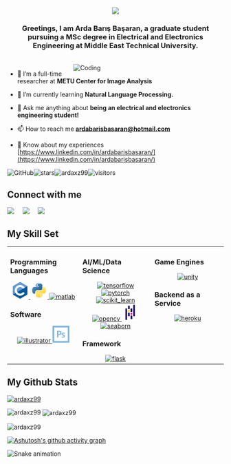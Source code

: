 <div align="center">
<img src="https://rishavanand.github.io/static/images/greetings.gif" align="center" style="width: 50%" />
</div>  

<h3 align="center">Greetings, I am Arda Barış Başaran, a graduate student pursuing a MSc degree in Electrical and Electronics Engineering at Middle East Technical University.</h3>

<br/>

<img align="right" alt="Coding" width="350" src="https://cdn.dribbble.com/users/4055494/screenshots/15215756/media/d2b66c4ca0192aa26d103448b3d1518b.gif">





- 🔭 I’m a full-time researcher at **METU Center for Image Analysis**

- 🌱 I’m currently learning **Natural Language Processing.**

- 💬 Ask me anything about **being an electrical and electronics engineering student!**

- 📫 How to reach me **ardabarisbasaran@hotmail.com**

- 📄 Know about my experiences [https://www.linkedin.com/in/ardabarisbasaran/](https://www.linkedin.com/in/ardabarisbasaran/)


<div style="display: flex;">
  <img alt="GitHub" src="https://img.shields.io/badge/dynamic/json?label=GitHub+Followers&query=%24.data.totalSubs&url=https%3A%2F%2Fapi.spencerwoo.com%2Fsubstats%2F%3Fsource%3Dgithub%26queryKey%3Dmadushadhanushka&longCache=true"/>
  <img src="https://img.shields.io/github/stars/ardaxz99?label=Stars" alt="stars">
  <img src="https://komarev.com/ghpvc/?username=ardaxz99&label=Profile%20views&color=0e75b6&style=flat" alt="ardaxz99" />
  <img src="https://visitor-badge.laobi.icu/badge?page_id=ardaxz99.ardaxz99" alt="visitors">
</div>

## Connect with me
<a href="https://twitter.com/ardabaris257" target="blank"><img src="https://img.icons8.com/color/48/000000/twitter--v2.png"/></a>&nbsp;&nbsp;&nbsp;&nbsp;
<a href="https://linkedin.com/in/ardabarisbasaran" target="blank"><img src="https://img.icons8.com/color/48/000000/linkedin.png"/></a>&nbsp;&nbsp;&nbsp;&nbsp;
<a href="https://discord.gg/WGxzQDH6" target="blank"><img src="https://img.icons8.com/color/48/000000/discord-new-logo.png"/></a>




## My Skill Set
<table><tr><td valign="top" width="33%">
  
### Programming Languages  
<div align="center">  
<a href="https://www.cprogramming.com/" target="_blank" rel="noreferrer"> <img src="https://raw.githubusercontent.com/devicons/devicon/master/icons/c/c-original.svg" alt="c" width="40" height="40"/> </a>
  <a href="https://www.python.org" target="_blank" rel="noreferrer"> <img src="https://raw.githubusercontent.com/devicons/devicon/master/icons/python/python-original.svg" alt="python" width="40" height="40"/> </a>
  <a href="https://www.mathworks.com/" target="_blank" rel="noreferrer"> <img src="https://upload.wikimedia.org/wikipedia/commons/2/21/Matlab_Logo.png" alt="matlab" width="40" height="40"/> </a>
</div> 
  
### Software  
<div align="center">  
  <a href="https://www.adobe.com/in/products/illustrator.html" target="_blank" rel="noreferrer"> <img src="https://www.vectorlogo.zone/logos/adobe_illustrator/adobe_illustrator-icon.svg" alt="illustrator" width="40" height="40"/> </a>
  <a href="https://www.photoshop.com/en" target="_blank" rel="noreferrer"> <img src="https://raw.githubusercontent.com/devicons/devicon/master/icons/photoshop/photoshop-line.svg" alt="photoshop" width="40" height="40"/> </a> 
</div>

</td><td valign="top" width="33%">

### AI/ML/Data Science
<div align="center">  
  <a href="https://www.tensorflow.org" target="_blank" rel="noreferrer"> <img src="https://www.vectorlogo.zone/logos/tensorflow/tensorflow-icon.svg" alt="tensorflow" width="40" height="40"/> </a>
  <a href="https://pytorch.org/" target="_blank" rel="noreferrer"> <img src="https://www.vectorlogo.zone/logos/pytorch/pytorch-icon.svg" alt="pytorch" width="40" height="40"/> </a>
  <a href="https://scikit-learn.org/" target="_blank" rel="noreferrer"> <img src="https://upload.wikimedia.org/wikipedia/commons/0/05/Scikit_learn_logo_small.svg" alt="scikit_learn" width="40" height="40"/> </a>
  <a href="https://opencv.org/" target="_blank" rel="noreferrer"> <img src="https://www.vectorlogo.zone/logos/opencv/opencv-icon.svg" alt="opencv" width="40" height="40"/> </a>
  <a href="https://pandas.pydata.org/" target="_blank" rel="noreferrer"> <img src="https://raw.githubusercontent.com/devicons/devicon/2ae2a900d2f041da66e950e4d48052658d850630/icons/pandas/pandas-original.svg" alt="pandas" width="40" height="40"/> </a>
  <a href="https://seaborn.pydata.org/" target="_blank" rel="noreferrer"> <img src="https://seaborn.pydata.org/_images/logo-mark-lightbg.svg" alt="seaborn" width="40" height="40"/> </a>
</div>  

  


### Framework  
<div align="center">  
  <a href="https://flask.palletsprojects.com/" target="_blank" rel="noreferrer"> <img src="https://www.vectorlogo.zone/logos/pocoo_flask/pocoo_flask-icon.svg" alt="flask" width="40" height="40"/> </a>
</div>

</td><td valign="top" width="33%">


### Game Engines  
<div align="center">  
  <a href="https://unity.com/" target="_blank" rel="noreferrer"> <img src="https://www.vectorlogo.zone/logos/unity3d/unity3d-icon.svg" alt="unity" width="40" height="40"/> </a> 
</div>  



### Backend as a Service  
<div align="center">  
  </a> <a href="https://heroku.com" target="_blank" rel="noreferrer"> <img src="https://www.vectorlogo.zone/logos/heroku/heroku-icon.svg" alt="heroku" width="40" height="40"/> </a> </p>
</div>

</td></tr></table>  


## My Github Stats

<p align="left"> <a href="https://github.com/ryo-ma/github-profile-trophy"><img src="https://github-profile-trophy.vercel.app/?username=ardaxz99&theme=tokyonight" alt="ardaxz99" /></a> </p>

<p><img align="left" src="https://github-readme-stats.vercel.app/api/top-langs?username=ardaxz99&show_icons=true&theme=tokyonight&locale=en&layout=compact" alt="ardaxz99" /></p>

<p>&nbsp;<img align="center" src="https://github-readme-stats.vercel.app/api?username=ardaxz99&show_icons=true&theme=tokyonight&locale=en" alt="ardaxz99" /></p>

<p><img align="center" src="https://github-readme-streak-stats.herokuapp.com/?user=ardaxz99&theme=tokyonight" alt="ardaxz99" /></p>

[![Ashutosh's github activity graph](https://github-readme-activity-graph.cyclic.app/graph?username=ardaxz99&theme=tokyo-night)](https://github.com/ashutosh00710/github-readme-activity-graph)

![Snake animation](https://github.com/ardaxz99/ardaxz99/blob/output/github-contribution-grid-snake.svg)


<br/>  
